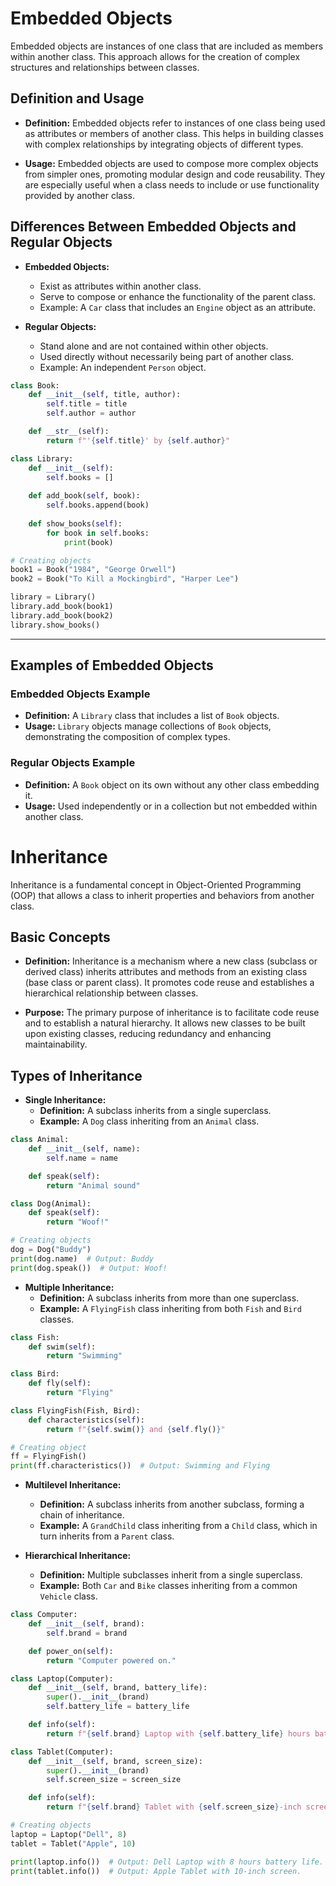 # Embedded Objects

Embedded objects are instances of one class that are included as members within another class. This approach allows for the creation of complex structures and relationships between classes.

## Definition and Usage

- **Definition:** Embedded objects refer to instances of one class being used as attributes or members of another class. This helps in building classes with complex relationships by integrating objects of different types.

- **Usage:** Embedded objects are used to compose more complex objects from simpler ones, promoting modular design and code reusability. They are especially useful when a class needs to include or use functionality provided by another class.

## Differences Between Embedded Objects and Regular Objects

- **Embedded Objects:**
  - Exist as attributes within another class.
  - Serve to compose or enhance the functionality of the parent class.
  - Example: A `Car` class that includes an `Engine` object as an attribute.

- **Regular Objects:**
  - Stand alone and are not contained within other objects.
  - Used directly without necessarily being part of another class.
  - Example: An independent `Person` object.

```python
class Book:
    def __init__(self, title, author):
        self.title = title
        self.author = author

    def __str__(self):
        return f"'{self.title}' by {self.author}"

class Library:
    def __init__(self):
        self.books = []
    
    def add_book(self, book):
        self.books.append(book)
    
    def show_books(self):
        for book in self.books:
            print(book)

# Creating objects
book1 = Book("1984", "George Orwell")
book2 = Book("To Kill a Mockingbird", "Harper Lee")

library = Library()
library.add_book(book1)
library.add_book(book2)
library.show_books()
```
---

## Examples of Embedded Objects

### Embedded Objects Example

- **Definition:** A `Library` class that includes a list of `Book` objects.
- **Usage:** `Library` objects manage collections of `Book` objects, demonstrating the composition of complex types.

### Regular Objects Example

- **Definition:** A `Book` object on its own without any other class embedding it.
- **Usage:** Used independently or in a collection but not embedded within another class.

# Inheritance

Inheritance is a fundamental concept in Object-Oriented Programming (OOP) that allows a class to inherit properties and behaviors from another class.

## Basic Concepts

- **Definition:** Inheritance is a mechanism where a new class (subclass or derived class) inherits attributes and methods from an existing class (base class or parent class). It promotes code reuse and establishes a hierarchical relationship between classes.

- **Purpose:** The primary purpose of inheritance is to facilitate code reuse and to establish a natural hierarchy. It allows new classes to be built upon existing classes, reducing redundancy and enhancing maintainability.

## Types of Inheritance

- **Single Inheritance:**
  - **Definition:** A subclass inherits from a single superclass.
  - **Example:** A `Dog` class inheriting from an `Animal` class.

```python
class Animal:
    def __init__(self, name):
        self.name = name

    def speak(self):
        return "Animal sound"

class Dog(Animal):
    def speak(self):
        return "Woof!"

# Creating objects
dog = Dog("Buddy")
print(dog.name)  # Output: Buddy
print(dog.speak())  # Output: Woof!
```

- **Multiple Inheritance:**
  - **Definition:** A subclass inherits from more than one superclass.
  - **Example:** A `FlyingFish` class inheriting from both `Fish` and `Bird` classes.
```python
class Fish:
    def swim(self):
        return "Swimming"

class Bird:
    def fly(self):
        return "Flying"

class FlyingFish(Fish, Bird):
    def characteristics(self):
        return f"{self.swim()} and {self.fly()}"

# Creating object
ff = FlyingFish()
print(ff.characteristics())  # Output: Swimming and Flying
```

- **Multilevel Inheritance:**
  - **Definition:** A subclass inherits from another subclass, forming a chain of inheritance.
  - **Example:** A `GrandChild` class inheriting from a `Child` class, which in turn inherits from a `Parent` class.


- **Hierarchical Inheritance:**
  - **Definition:** Multiple subclasses inherit from a single superclass.
  - **Example:** Both `Car` and `Bike` classes inheriting from a common `Vehicle` class.

```python
class Computer:
    def __init__(self, brand):
        self.brand = brand

    def power_on(self):
        return "Computer powered on."

class Laptop(Computer):
    def __init__(self, brand, battery_life):
        super().__init__(brand)
        self.battery_life = battery_life

    def info(self):
        return f"{self.brand} Laptop with {self.battery_life} hours battery life."

class Tablet(Computer):
    def __init__(self, brand, screen_size):
        super().__init__(brand)
        self.screen_size = screen_size

    def info(self):
        return f"{self.brand} Tablet with {self.screen_size}-inch screen."

# Creating objects
laptop = Laptop("Dell", 8)
tablet = Tablet("Apple", 10)

print(laptop.info())  # Output: Dell Laptop with 8 hours battery life.
print(tablet.info())  # Output: Apple Tablet with 10-inch screen.
```
